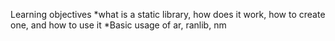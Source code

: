 Learning objectives
*what is a static library, how does it work, how to create one, and how to use it
*Basic usage of ar, ranlib, nm

